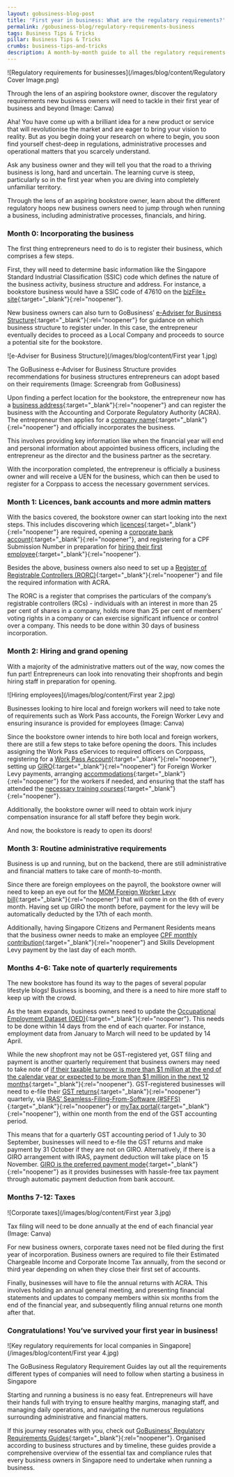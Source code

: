 ```yaml
---
layout: gobusiness-blog-post
title: 'First year in business: What are the regulatory requirements?'
permalink: /gobusiness-blog/regulatory-requirements-business
tags: Business Tips & Tricks
pillar: Business Tips & Tricks
crumbs: business-tips-and-tricks
description: A month-by-month guide to all the regulatory requirements of running a business in Singapore.
---
```


![Regulatory requirements for businesses](/images/blog/content/Regulatory Cover Image.png)
<figcaption>Through the lens of an aspiring bookstore owner, discover the regulatory requirements new business owners will need to tackle in their first year of business and beyond (Image: Canva)</figcaption>

Aha! You have come up with a brilliant idea for a new product or service that will revolutionise the market and are eager to bring your vision to reality. But as you begin doing your research on where to begin, you soon find yourself chest-deep in regulations, administrative processes and operational matters that you scarcely understand. 

Ask any business owner and they will tell you that the road to a thriving business is long, hard and uncertain. The learning curve is steep, particularly so in the first year when you are diving into completely unfamiliar territory.

Through the lens of an aspiring bookstore owner, learn about the different regulatory hoops new business owners need to jump through when running a business, including administrative processes, financials, and hiring.

### Month 0: Incorporating the business 

The first thing entrepreneurs need to do is to register their business, which comprises a few steps. 

First, they will need to determine basic information like the Singapore Standard Industrial Classification (SSIC) code which defines the nature of the business activity, business structure and address. For instance, a bookstore business would have a SSIC code of 47610 on the [bizFile+ site](https://www.bizfile.gov.sg/ngbbizfileinternet/faces/oracle/webcenter/portalapp/pages/TransactionMain.jspx?selectedETransId=G016){:target="_blank"}{:rel="noopener"}.

New business owners can also turn to GoBusiness’ [e-Adviser for Business Structure](https://eadviser.gobusiness.gov.sg/businessstructure?src=regulatoryguide-localcompanies){:target="_blank"}{:rel="noopener"} for guidance on which business structure to register under. In this case, the entrepreneur eventually decides to proceed as a Local Company and proceeds to source a potential site for the bookstore. 

![e-Adviser for Business Structure](/images/blog/content/First year 1.jpg)
<figcaption>The GoBusiness e-Adviser for Business Structure provides recommendations for business structures entrepreneurs can adopt based on their requirements (Image: Screengrab from GoBusiness)</figcaption>

Upon finding a perfect location for the bookstore, the entrepreneur now has a [business address](https://www.gobusiness.gov.sg/start-a-business/submit-a-business-address/){:target="_blank"}{:rel="noopener"} and can register the business with the Accounting and Corporate Regulatory Authority (ACRA). The entrepreneur then applies for a [company name](https://www.bizfile.gov.sg/ngbbizfileinternet/faces/oracle/webcenter/portalapp/pages/eServicesListing.jspx?transId=C){:target="_blank"}{:rel="noopener"} and officially incorporates the business. 

This involves providing key information like when the financial year will end and personal information about appointed business officers, including the entrepreneur as the director and the business partner as the secretary. 

With the incorporation completed, the entrepreneur is officially a business owner and will receive a UEN for the business, which can then be used to register for a Corppass to access the necessary government services.

### Month 1: Licences, bank accounts and more admin matters

With the basics covered, the bookstore owner can start looking into the next steps. This includes discovering which [licences](https://licence1.business.gov.sg/feportal/web/frontier/home){:target="_blank"}{:rel="noopener"} are required, opening a [corporate bank account](https://www.gobusiness.gov.sg/start-a-business/open-a-corporate-bank-account/){:target="_blank"}{:rel="noopener"}, and registering for a CPF Submission Number in preparation for [hiring their first employee](https://www.gobusiness.gov.sg/gobusiness-blog/hiring-first-employee-singapore?src=home_blog){:target="_blank"}{:rel="noopener"}.

Besides the above, business owners also need to set up a [Register of Registrable Controllers (RORC)](https://www.acra.gov.sg/compliance/register-of-registrable-controllers){:target="_blank"}{:rel="noopener"} and file the required information with ACRA. 

The RORC is a register that comprises the particulars of the company’s registrable controllers (RCs) - individuals with an interest in more than 25 per cent of shares in a company, holds more than 25 per cent of members’ voting rights in a company or can exercise significant influence or control over a company. This needs to be done within 30 days of business incorporation. 

### Month 2: Hiring and grand opening

With a majority of the administrative matters out of the way, now comes the fun part! Entrepreneurs can look into renovating their shopfronts and begin hiring staff in preparation for opening. 

![Hiring employees](/images/blog/content/First year 2.jpg)
<figcaption>Businesses looking to hire local and foreign workers will need to take note of requirements such as Work Pass accounts, the Foreign Worker Levy and ensuring insurance is provided for employees (Image: Canva)</figcaption>

Since the bookstore owner intends to hire both local and foreign workers, there are still a few steps to take before opening the doors. This includes assigning the Work Pass eServices to required officers on Corppass, registering for a [Work Pass Account](https://www.mom.gov.sg/faq/work-pass-general/how-do-i-apply-for-giro-bank-account-for-my-levy-payment){:target="_blank"}{:rel="noopener"}, setting up [GIRO](https://www.mom.gov.sg/faq/work-pass-general/how-do-i-apply-for-giro-bank-account-for-my-levy-payment){:target="_blank"}{:rel="noopener"} for Foreign Worker Levy payments, arranging [accommodations](https://www.mom.gov.sg/passes-and-permits/work-permit-for-foreign-worker/housing/various-types-of-housing){:target="_blank"}{:rel="noopener"} for the workers if needed, and ensuring that the staff has attended the [necessary training courses](https://www.mom.gov.sg/workplace-safety-and-health/workplace-safety-and-health-training/find-accredited-wsh-courses-and-training-provider){:target="_blank"}{:rel="noopener"}. 

Additionally, the bookstore owner will need to obtain work injury compensation insurance for all staff before they begin work.

And now, the bookstore is ready to open its doors! 

### Month 3: Routine administrative requirements

Business is up and running, but on the backend, there are still administrative and financial matters to take care of month-to-month. 

Since there are foreign employees on the payroll, the bookstore owner will need to keep an eye out for the [MOM Foreign Worker Levy bill](https://www.mom.gov.sg/eservices/services/check-and-pay-levy){:target="_blank"}{:rel="noopener"} that will come in on the 6th of every month. Having set up GIRO the month before, payment for the levy will be automatically deducted by the 17th of each month. 

Additionally, having Singapore Citizens and Permanent Residents means that the business owner needs to make an employee [CPF monthly contribution](https://www.cpf.gov.sg/employer/making-cpf-contributions){:target="_blank"}{:rel="noopener"} and Skills Development Levy payment by the last day of each month. 

### Months 4-6: Take note of quarterly requirements

The new bookstore has found its way to the pages of several popular lifestyle blogs! Business is booming, and there is a need to hire more staff to keep up with the crowd. 

As the team expands, business owners need to update the [Occupational Employment Dataset (OED)](https://stats.mom.gov.sg/Pages/OurSurveys.aspx){:target="_blank"}{:rel="noopener"}. This needs to be done within 14 days from the end of each quarter. For instance, employment data from January to March will need to be updated by 14 April. 

While the new shopfront may not be GST-registered yet, GST filing and payment is another quarterly requirement that business owners may need to take note of [if their taxable turnover is more than $1 million at the end of the calendar year or expected to be more than $1 million in the next 12 months](https://www.iras.gov.sg/taxes/goods-services-tax-(gst)/gst-registration-deregistration/do-i-need-to-register-for-gst){:target="_blank"}{:rel="noopener"}. GST-registered businesses will need to e-file their [GST returns](https://www.iras.gov.sg/taxes/goods-services-tax-(gst)/filing-gst/completing-gst-returns){:target="_blank"}{:rel="noopener"} quarterly, via [IRAS’ Seamless-Filing-From-Software (#SFFS)](https://www.iras.gov.sg/digital-collaboration/for-businesses-employers){:target="_blank"}{:rel="noopener"} or [myTax portal](https://mytax.iras.gov.sg/ESVWeb/default.aspx){:target="_blank"}{:rel="noopener"}, within one month from the end of the GST accounting period.

This means that for a quarterly GST accounting period of 1 July to 30 September, businesses will need to e-file the GST returns and make payment by 31 October if they are not on GIRO. Alternatively, if there is a GIRO arrangement with IRAS, payment deduction will take place on 15 November. [GIRO is the preferred payment mode](https://www.iras.gov.sg/quick-links/payments?taxtype=Goods%20And%20Services%20Tax%20(GST)){:target="_blank"}{:rel="noopener"} as it provides businesses with hassle-free tax payment through automatic payment deduction from bank account.

### Months 7-12: Taxes

![Corporate taxes](/images/blog/content/First year 3.jpg)
<figcaption>Tax filing will need to be done annually at the end of each financial year (Image: Canva)</figcaption>

For new business owners, corporate taxes need not be filed during the first year of incorporation. Business owners are required to file their Estimated Chargeable Income and Corporate Income Tax annually, from the second or third year depending on when they close their first set of accounts.

Finally, businesses will have to file the annual returns with ACRA. This involves holding an annual general meeting, and presenting financial statements and updates to company members within six months from the end of the financial year, and subsequently filing annual returns one month after that. 

### Congratulations! You’ve survived your first year in business!

![Key regulatory requirements for local companies in Singapore](/images/blog/content/First year 4.jpg)
<figcaption>The GoBusiness Regulatory Requirement Guides lay out all the requirements different types of companies will need to follow when starting a business in Singapore </figcaption>

Starting and running a business is no easy feat. Entrepreneurs will have their hands full with trying to ensure healthy margins, managing staff, and managing daily operations, and navigating the numerous regulations surrounding administrative and financial matters. 

If this journey resonates with you, check out [GoBusiness’ Regulatory Requirements Guides](https://www.gobusiness.gov.sg/regulatory-requirements-guides/){:target="_blank"}{:rel="noopener"}. Organised according to business structures and by timeline, these guides provide a comprehensive overview of the essential tax and compliance rules that every business owners in Singapore need to undertake when running a business.
